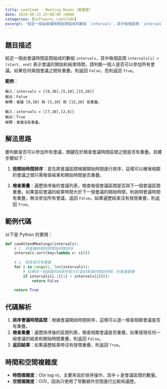 ```yaml
---
title: LeetCode - Meeting Rooms（會議室）
date: 2024-08-23 23:00:00 +0800
categories: [Software, LeetCode]
excerpt: "給定一個由會議時間區間組成的數組 `intervals`，其中每個區間 `intervals[i] = [start, end]` 表示會議的開始和結束時間，請判斷一個人是否可以參加所有會議。如果任何兩個會議之間有重疊，則返回 `False`，否則返回 `True`"
---
```


## 題目描述
給定一個由會議時間區間組成的數組 `intervals`，其中每個區間 `intervals[i] = [start, end]` 表示會議的開始和結束時間，請判斷一個人是否可以參加所有會議。如果任何兩個會議之間有重疊，則返回 `False`，否則返回 `True`。

**範例**：

```
輸入：intervals = [[0,30],[5,10],[15,20]]
輸出：False
解釋：會議 [0,30] 與 [5,10] 和 [15,20] 有重疊。

輸入：intervals = [[7,10],[2,4]]
輸出：True
解釋：會議沒有重疊。
```

## 解法思路
要判斷是否可以參加所有會議，關鍵在於檢查會議時間區間之間是否有重疊。具體步驟如下：

1. **按開始時間排序**：首先將會議區間根據開始時間進行排序，這樣可以確保相鄰的會議之間只需檢查結束和開始時間是否重疊。
   
2. **檢查重疊**：遍歷排序後的會議列表，檢查每個會議區間是否與下一個會議區間重疊。如果當前會議的結束時間大於下一個會議的開始時間，則說明會議時間有重疊，無法參加所有會議，返回 `False`。如果遍歷結束沒有發現重疊，則返回 `True`。

## 範例代碼

以下是 Python 的實現：

```python
def canAttendMeetings(intervals):
    # 1. 將會議時間按照開始時間排序
    intervals.sort(key=lambda x: x[0])
    
    # 2. 檢查是否有重疊
    for i in range(1, len(intervals)):
        # 如果前一個會議的結束時間大於當前會議的開始時間，則會議重疊
        if intervals[i-1][1] > intervals[i][0]:
            return False
    
    return True
```

## 代碼解析
1. **排序會議時間區間**：根據會議開始時間排序，這樣可以逐一檢查相鄰會議是否有重疊。
2. **檢查重疊**：遍歷排序後的區間列表，檢查相鄰會議是否重疊。如果發現任何一組會議的結束和開始時間重疊，則返回 `False`。
3. **返回結果**：如果遍歷結束時沒有發現重疊，則返回 `True`。

## 時間和空間複雜度
- **時間複雜度**：O(n log n)，主要來自於排序操作，其中 `n` 是會議區間的數量。
- **空間複雜度**：O(1)，因為只使用了常數額外空間進行比較和遍歷。
